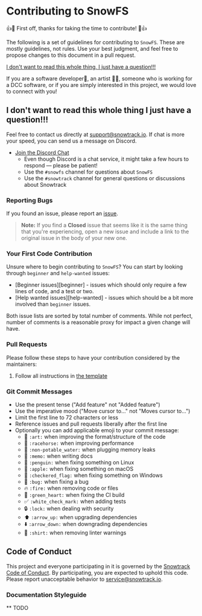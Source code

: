 # Contributing to SnowFS

:+1::tada: First off, thanks for taking the time to contribute! :tada::+1:

The following is a set of guidelines for contributing to `SnowFS`. These are mostly guidelines, not rules. Use your best judgment, and feel free to propose changes to this document in a pull request.

[I don't want to read this whole thing, I just have a question!!!](#i-dont-want-to-read-this-whole-thing-i-just-have-a-question)

If you are a software developer👷, an artist 🧑‍🎨, someone who is working for a DCC software, or if you are simply interested in this project, we would love to connect with you!

## I don't want to read this whole thing I just have a question!!!

Feel free to contact us directly at [support@snowtrack.io](mailto:support@snowtrack.io). If chat is more your speed, you can send us a message on Discord.

* [Join the Discord Chat](https://discord.gg/9sWkRubj)
    * Even though Discord is a chat service, it might take a few hours to respond &mdash; please be patient!
    * Use the `#snowfs` channel for questions about `SnowFS`
    * Use the `#snowtrack` channel for general questions or discussions about Snowtrack

### Reporting Bugs

If you found an issue, please report an [issue](https://github.com/snowtrack/snowfs/issues/new).

> **Note:** If you find a **Closed** issue that seems like it is the same thing that you're experiencing, open a new issue and include a link to the original issue in the body of your new one.

### Your First Code Contribution

Unsure where to begin contributing to `SnowFS`? You can start by looking through `beginner` and `help-wanted` issues:

* [Beginner issues][beginner] - issues which should only require a few lines of code, and a test or two.
* [Help wanted issues][help-wanted] - issues which should be a bit more involved than `beginner` issues.

Both issue lists are sorted by total number of comments. While not perfect, number of comments is a reasonable proxy for impact a given change will have.

### Pull Requests

Please follow these steps to have your contribution considered by the maintainers:

1. Follow all instructions in [the template](PULL_REQUEST_TEMPLATE.md)

### Git Commit Messages

* Use the present tense ("Add feature" not "Added feature")
* Use the imperative mood ("Move cursor to..." not "Moves cursor to...")
* Limit the first line to 72 characters or less
* Reference issues and pull requests liberally after the first line
* Optionally you can add applicable emoji to your commit message:
    * :art: `:art:` when improving the format/structure of the code
    * :racehorse: `:racehorse:` when improving performance
    * :non-potable_water: `:non-potable_water:` when plugging memory leaks
    * :memo: `:memo:` when writing docs
    * :penguin: `:penguin:` when fixing something on Linux
    * :apple: `:apple:` when fixing something on macOS
    * :checkered_flag: `:checkered_flag:` when fixing something on Windows
    * :bug: `:bug:` when fixing a bug
    * :fire: `:fire:` when removing code or files
    * :green_heart: `:green_heart:` when fixing the CI build
    * :white_check_mark: `:white_check_mark:` when adding tests
    * :lock: `:lock:` when dealing with security
    * :arrow_up: `:arrow_up:` when upgrading dependencies
    * :arrow_down: `:arrow_down:` when downgrading dependencies
    * :shirt: `:shirt:` when removing linter warnings


## Code of Conduct

This project and everyone participating in it is governed by the [Snowtrack Code of Conduct](CODE_OF_CONDUCT.md). By participating, you are expected to uphold this code. Please report unacceptable behavior to [service@snowtrack.io](mailto:service@snowtrack.io).


### Documentation Styleguide

** TODO